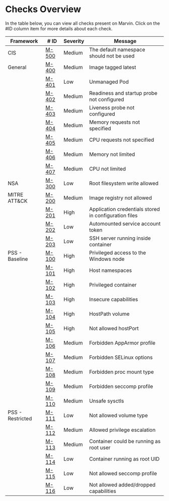 # Checks Overview  

In the table below, you can view all checks present on Marvin. Click on the #ID column item for more details about each check.

| Framework        | # ID                                                                       | Severity | Message                                          |
|------------------|---------------------------------------------------------------------------|----------|--------------------------------------------------|
| CIS              | [M-500](/internal/builtins/cis/M-500_default_namespace.yaml)             | Medium   | The default namespace should not be used          |
| General          | [M-400](/internal/builtins/general/M-400_image_tag_latest.yaml)          | Medium   | Image tagged latest                              |
|                  | [M-401](/internal/builtins/general/M-401_unmanaged_pod.yaml)             | Low      | Unmanaged Pod                                    |
|                  | [M-402](/internal/builtins/general/M-402_readiness_probe.yaml)           | Medium   | Readiness and startup probe not configured       |
|                  | [M-403](/internal/builtins/general/M-403_liveness_probe.yaml)            | Medium   | Liveness probe not configured                    |
|                  | [M-404](/internal/builtins/general/M-404_memory_requests.yaml)           | Medium   | Memory requests not specified                    |
|                  | [M-405](/internal/builtins/general/M-405_cpu_requests.yaml)              | Medium   | CPU requests not specified                       |
|                  | [M-406](/internal/builtins/general/M-406_memory_limit.yaml)              | Medium   | Memory not limited                               |
|                  | [M-407](/internal/builtins/general/M-407_cpu_limit.yaml)                 | Medium   | CPU not limited                                  |
| NSA              | [M-300](/internal/builtins/nsa/M-300_read_only_root_filesystem.yml)     | Low      | Root filesystem write allowed                    |
| MITRE ATT&CK     | [M-200](/internal/builtins/mitre/M-200_allowed_registries.yml)          | Medium   | Image registry not allowed                       |
|                  | [M-201](/internal/builtins/mitre/M-201_app_credentials.yml)              | High     | Application credentials stored in configuration files |
|                  | [M-202](/internal/builtins/mitre/M-202_auto_mount_service_account.yml)  | Low      | Automounted service account token                 |
|                  | [M-203](/internal/builtins/mitre/M-203_ssh.yml)                          | Low      | SSH server running inside container               |
| PSS - Baseline   | [M-100](/internal/builtins/pss/baseline/M-100_host_process.yml)         | High     | Privileged access to the Windows node            |
|                  | [M-101](/internal/builtins/pss/baseline/M-101_host_namespaces.yml)       | High     | Host namespaces                                  |
|                  | [M-102](/internal/builtins/pss/baseline/M-102_privileged_containers.yml) | High     | Privileged container                             |
|                  | [M-103](/internal/builtins/pss/baseline/M-103_capabilities.yml)           | High     | Insecure capabilities                            |
|                  | [M-104](/internal/builtins/pss/baseline/M-104_host_path_volumes.yml)     | High     | HostPath volume                                  |
|                  | [M-105](/internal/builtins/pss/baseline/M-105_host_ports.yml)            | High     | Not allowed hostPort                             |
|                  | [M-106](/internal/builtins/pss/baseline/M-106_apparmor.yml)              | Medium   | Forbidden AppArmor profile                       |
|                  | [M-107](/internal/builtins/pss/baseline/M-107_selinux.yml)               | Medium   | Forbidden SELinux options                        |
|                  | [M-108](/internal/builtins/pss/baseline/M-108_proc_mount.yml)            | Medium   | Forbidden proc mount type                        |
|                  | [M-109](/internal/builtins/pss/baseline/M-109_seccomp.yml)               | Medium   | Forbidden seccomp profile                        |
|                  | [M-110](/internal/builtins/pss/baseline/M-110_sysctls.yml)               | Medium   | Unsafe sysctls                                   |
| PSS - Restricted | [M-111](/internal/builtins/pss/restricted/M-111_volume_types.yml)        | Low      | Not allowed volume type                          |
|                  | [M-112](/internal/builtins/pss/restricted/M-112_privilege_escalation.yml)| Medium  | Allowed privilege escalation                     |
|                  | [M-113](/internal/builtins/pss/restricted/M-113_run_as_non_root.yml)     | Medium   | Container could be running as root user          |
|                  | [M-114](/internal/builtins/pss/restricted/M-114_run_as_user.yml)         | Low      | Container running as root UID                    |
|                  | [M-115](/internal/builtins/pss/restricted/M-115_seccomp.yml)             | Low      | Not allowed seccomp profile                      |
|                  | [M-116](/internal/builtins/pss/restricted/M-116_capabilities.yml)         | Low      | Not allowed added/dropped capabilities           |
